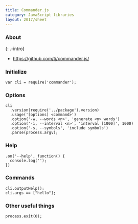 ```yaml
---
title: Commander.js
category: JavaScript libraries
layout: 2017/sheet
---
```


### About
{: .-intro}

- <https://github.com/tj/commander.js/>

### Initialize

    var cli = require('commander');

### Options

    cli
      .version(require('../package').version)
      .usage('[options] <command>')
      .option('-w, --words <n>', 'generate <n> words')
      .option('-i, --interval <n>', 'interval [1000]', 1000)
      .option('-s, --symbols', 'include symbols')
      .parse(process.argv);

### Help

    .on('--help', function() {
      console.log('');
    })

### Commands

    cli.outputHelp();
    cli.args == ["hello"];

### Other useful things

    process.exit(0);


